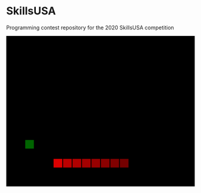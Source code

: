 # SkillsUSA
Programming contest repository for the 2020 SkillsUSA competition

![alt text](anim.gif "Snake Game")